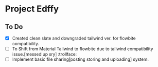 # Project Edffy


## To Do

- [x] Created clean slate and downgraded tailwind ver. for flowbite compatibility.
- [ ] To Shift from Material Tailwind to flowbite due to tailwind compatibility issue.[messed up sry] :trollface:
- [ ] Implement basic file sharing[posting storing and uploading] system.